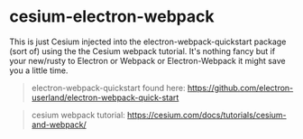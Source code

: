 # cesium-electron-webpack
This is just Cesium injected into the electron-webpack-quickstart package (sort of) using the the Cesium webpack tutorial. It's nothing fancy but if your new/rusty to Electron or Webpack or Electron-Webpack it might save you a little time.




>electron-webpack-quickstart found here: https://github.com/electron-userland/electron-webpack-quick-start

>cesium webpack tutorial: https://cesium.com/docs/tutorials/cesium-and-webpack/

